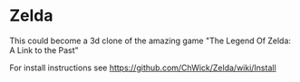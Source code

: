 Zelda
=====

This could become a 3d clone of the amazing game "The Legend Of Zelda: A Link to the Past"

For install instructions see https://github.com/ChWick/Zelda/wiki/Install
